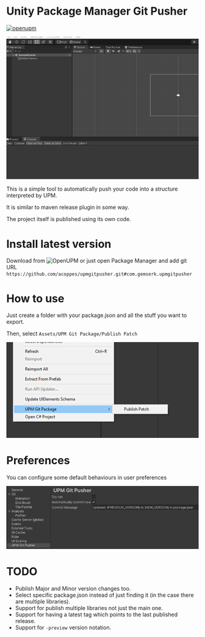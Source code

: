 # Unity Package Manager Git Pusher

[![openupm](https://img.shields.io/npm/v/com.gemserk.upmgitpusher?label=openupm&registry_uri=https://package.openupm.com)](https://openupm.com/packages/com.gemserk.upmgitpusher/)

![Demo](images/example.gif?raw=true "Demo")

This is a simple tool to automatically push your code into a structure interpreted by UPM.

It is similar to maven release plugin in some way.

The project itself is published using its own code.

# Install latest version

Download from ![OpenUPM](https://openupm.com/packages/com.gemserk.upmgitpusher/) or just open Package Manager and add git URL `https://github.com/acoppes/upmgitpusher.git#com.gemserk.upmgitpusher`

# How to use

Just create a folder with your package.json and all the stuff you want to export.

Then, select `Assets/UPM Git Package/Publish Patch`

![How to publish](images/menuitem.png?raw=true "How to publish")

# Preferences

You can configure some default behaviours in user preferences

![Configure](images/preferences.png?raw=true "Configure")

# TODO

* Publish Major and Minor version changes too.
* Select specific package.json instead of just finding it (in the case there are multiple libraries).
* Support for publish multiple libraries not just the main one.
* Support for having a latest tag which points to the last published release.
* Support for `-preview` version notation.
